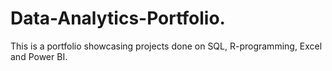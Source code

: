 # Data-Analytics-Portfolio.
This is a portfolio showcasing projects done on SQL, R-programming, Excel and Power BI.
